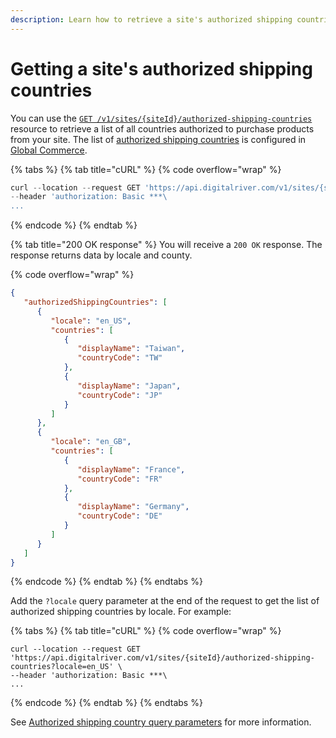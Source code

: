 ```yaml
---
description: Learn how to retrieve a site's authorized shipping countries.
---
```


# Getting a site's authorized shipping countries

You can use the [`GET /v1/sites/{siteId}/authorized-shipping-countries`](https://www.digitalriver.com/docs/commerce-admin-api/#tag/Authorized-Countries/paths/\~1v1\~1sites\~1%7BsiteId%7D\~1authorized-shipping-countries/get) resource to retrieve a list of all countries authorized to purchase products from your site. The list of [authorized shipping countries](configuring-authorized-shipping-and-billing-countries.md) is configured in [Global Commerce](https://gc.digitalriver.com/gc/ent/login.do).&#x20;

{% tabs %}
{% tab title="cURL" %}
{% code overflow="wrap" %}
```javascript
curl --location --request GET 'https://api.digitalriver.com/v1/sites/{siteId}/authorized-shipping-countries' \
--header 'authorization: Basic ***\
...
```
{% endcode %}
{% endtab %}

{% tab title="200 OK response" %}
You will receive a `200 OK` response. The response returns data by locale and county.

{% code overflow="wrap" %}
```json
{  
   "authorizedShippingCountries": [        
      {          
         "locale": "en_US",          
         "countries": [            
            {              
               "displayName": "Taiwan",              
               "countryCode": "TW"            
            },            
            {              
               "displayName": "Japan",              
               "countryCode": "JP"            
            }          
         ]        
      },        
      {          
         "locale": "en_GB",          
         "countries": [            
            {              
               "displayName": "France",              
               "countryCode": "FR"            
            },            
            {              
               "displayName": "Germany",              
               "countryCode": "DE"            
            }          
         ]        
      }      
   ]
}
```
{% endcode %}
{% endtab %}
{% endtabs %}

Add the `?locale` query parameter at the end of the request to get the list of authorized shipping countries by locale. For example:

{% tabs %}
{% tab title="cURL" %}
{% code overflow="wrap" %}
```http
curl --location --request GET 'https://api.digitalriver.com/v1/sites/{siteId}/authorized-shipping-countries?locale=en_US' \
--header 'authorization: Basic ***\
...
```
{% endcode %}
{% endtab %}
{% endtabs %}

See [Authorized shipping country query parameters](../../general-resources/admin-apis-reference/sites/authorized-shipping-and-billing-countries.md#authorized-shipping-countries-query-parameters) for more information.
